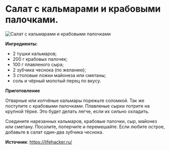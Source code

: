 # Салат с кальмарами и крабовыми палочками.

![Салат с кальмарами и крабовыми палочками]( ~/repo/sites/wiki/public/images/Kulinar/Salad/salat-kalmar-krabpal.jpg 'Салат с кальмарами и крабовыми палочками')

**Ингредиенты:**

- 2 тушки кальмаров;
- 200 г крабовых палочек;
- 100 г плавленого сыра;
- 2 зубчика чеснока (по желанию);
- 3 столовые ложки майонеза или сметаны;
- соль и чёрный молотый перец по вкусу.

**Приготовление**

Отварные или копчёные кальмары порежьте соломкой. Так же поступите с крабовыми палочками. Плавленые сырки потрите на крупной тёрке. Это будет делать легче, если их сильно охладить.

Соедините нарезанных кальмаров, крабовые палочки, сыр, майонез или сметану. Посолите, поперчите и перемешайте. Если любите острое, добавьте в салат один-два зубчика чеснока.

**Источник**: https://lifehacker.ru/
